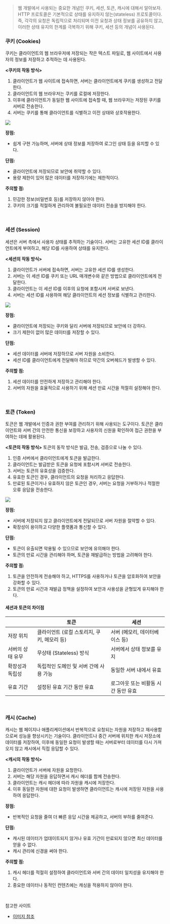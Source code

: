 > 웹 개발에서 사용되는 중요한 개념인 쿠키, 세션, 토큰, 캐시에 대해서 알아보자.
HTTP 프로토콜은 기본적으로 상태를 유지하지 않는(stateless) 프로토콜이다.
즉, 각각의 요청은 독립적으로 처리되며 이전 요청과 상태 정보를 공유하지 않고, 이러한 상태 유지의 한계를 극복하기 위해 쿠키, 세션 등의 개념이 사용된다.


### 쿠키 (Cookies)

쿠키는 클라이언트의 웹 브라우저에 저장되는 작은 텍스트 파일로, 웹 사이트에서 사용자의 정보를 저장하고 추적하는 데 사용된다.

**<쿠키의 작동 방식>**

1. 클라이언트가 웹 사이트에 접속하면, 서버는 클라이언트에게 쿠키를 생성하고 전달한다.
2. 클라이언트의 웹 브라우저는 쿠키를 로컬에 저장한다.
3. 이후에 클라이언트가 동일한 웹 사이트에 접속할 때, 웹 브라우저는 저장된 쿠키를 서버로 전송한다.
4. 서버는 쿠키를 통해 클라이언트를 식별하고 이전 상태와 상호작용한다.

![](https://velog.velcdn.com/images/nyoung215/post/9dc161cc-0162-4c26-80e0-59518d6833a2/image.png)

**장점:**
- 쉽게 구현 가능하며, 서버에 상태 정보를 저장하여 로그인 상태 등을 유지할 수 있다.

**단점:**
- 클라이언트에 저장되므로 보안에 취약할 수 있다.
- 용량 제한이 있어 많은 데이터를 저장하기에는 제한적이다.

**주의할 점:**
1. 민감한 정보(비밀번호 등)를 저장하지 않아야 한다.
2. 쿠키의 크기를 적절하게 관리하여 불필요한 데이터 전송을 방지해야 한다.
<br>

### 세션 (Session)

세션은 서버 측에서 사용자 상태를 추적하는 기술이다.
서버는 고유한 세션 ID를 클라이언트에게 부여하고, 해당 ID를 사용하여 상태를 유지한다.

**<세션의 작동 방식>**

1. 클라이언트가 서버에 접속하면, 서버는 고유한 세션 ID를 생성한다.
2. 서버는 이 세션 ID를 쿠키 또는 URL 매개변수와 같은 방법으로 클라이언트에게 전달한다.
3. 클라이언트는 이 세션 ID를 이후의 요청에 포함시켜 서버로 보낸다.
4. 서버는 세션 ID를 사용하여 해당 클라이언트의 세션 정보를 식별하고 관리한다.

![](https://velog.velcdn.com/images/nyoung215/post/aa32d944-3cc6-435c-8b94-89b699f142f2/image.png)


**장점:**
- 클라이언트에 저장되는 쿠키와 달리 서버에 저장되므로 보안에 더 강하다.
- 크기 제한이 없어 많은 데이터를 저장할 수 있다.

**단점:**
- 세션 데이터를 서버에 저장하므로 서버 자원을 소비한다.
- 세션 ID를 클라이언트에게 전달해야 하므로 약간의 오버헤드가 발생할 수 있다.

**주의할 점:**
1. 세션 데이터를 안전하게 저장하고 관리해야 한다.
2. 서버의 자원을 효율적으로 사용하기 위해 세션 만료 시간을 적절히 설정해야 한다.
<br>

### 토큰 (Token)
토큰은 웹 개발에서 인증과 권한 부여를 관리하기 위해 사용되는 도구이다.
토큰은 클라이언트와 서버 간의 안전한 통신을 보장하고 사용자의 신원을 확인하여 접근 권한을 부여하는 데에 활용된다.

**<토큰의 작동 방식>**
토큰의 동작 방식은 발급, 전송, 검증으로 나눌 수 있다.

1. 인증 서버에서 클라이언트에게 토큰을 발급한다.
2. 클라이언트는 발급받은 토큰을 요청에 포함시켜 서버로 전송한다.
3. 서버는 토큰의 유효성을 검증한다.
4. 유효한 토큰인 경우, 클라이언트의 요청을 처리하고 응답한다.
5. 만료된 토큰이거나 유효하지 않은 토큰인 경우, 서버는 요청을 거부하거나 적절한 오류 응답을 전송한다.

![](https://velog.velcdn.com/images/nyoung215/post/29c6c0e7-07c4-4870-9d6e-957e1967f501/image.png)


**장점:**
- 서버에 저장되지 않고 클라이언트에게 전달되므로 서버 자원을 절약할 수 있다.
- 확장성이 용이하고 다양한 플랫폼과 통신할 수 있다.

**단점:**
- 토큰이 유출되면 악용될 수 있으므로 보안에 유의해야 한다.
- 토큰의 만료 시간을 관리해야 하며, 토큰을 재발급하는 방법을 고려해야 한다.

**주의할 점:**
1. 토큰을 안전하게 전송해야 하고, HTTPS를 사용하거나 토큰을 암호화하여 보안을 강화할 수 있다.
2. 토큰의 만료 시간과 재발급 정책을 설정하여 보안과 사용성을 균형있게 유지해야 한다.

#### 세션과 토큰의 차이점

|       | 토큰                                      | 세션                                        |
| ----- | --------------------------------------- | ----------------------------------------- |
| 저장 위치 | 클라이언트 (로컬 스토리지, 쿠키, 메모리 등)         | 서버 (메모리, 데이터베이스 등)                     |
| 서버의 상태 유무 | 무상태 (Stateless) 방식                      | 서버에서 상태 정보를 유지                      |
| 확장성과 독립성 | 독립적인 도메인 및 서버 간에 사용 가능              | 동일한 서버 내에서 유효                      |
| 유효 기간 | 설정된 유효 기간 동안 유효                      | 로그아웃 또는 비활동 시간 동안 유효                    |
<br>

### 캐시 (Cache)
캐시는 웹 페이지나 애플리케이션에서 반복적으로 요청되는 자원을 저장하고 재사용함으로써 성능을 향상시키는 기술이다.
클라이언트나 중간 서버에 위치한 캐시 저장소에 데이터를 저장하여, 이후에 동일한 요청이 발생할 때는 서버로부터 데이터를 다시 가져오지 않고 캐시에서 직접 응답할 수 있다.

**<캐시의 작동 방식>**

1. 클라이언트가 서버에 자원을 요청한다.
2. 서버는 해당 자원을 응답하면서 캐시 헤더를 함께 전송한다.
3. 클라이언트는 캐시 헤더에 따라 자원을 캐시에 저장한다.
4. 이후 동일한 자원에 대한 요청이 발생하면 클라이언트는 캐시에 저장된 자원을 사용하여 응답한다.

**장점:**
- 반복적인 요청을 줄여 더 빠른 응답 시간을 제공하고, 서버의 부하를 줄여준다.

**단점:**
- 캐시된 데이터가 업데이트되지 않거나 유효 기간이 만료되지 않으면 최신 데이터를 얻을 수 없다.
- 캐시 관리에 신경을 써야 한다.

**주의할 점:**
1. 캐시 헤더를 적절히 설정하여 클라이언트와 서버 간의 데이터 일치성을 유지해야 한다.
2. 중요한 데이터나 동적인 컨텐츠에는 캐싱을 적용하지 않아야 한다.
<br>

참고한 사이트
* [이미지 참조](https://hongong.hanbit.co.kr/%EC%99%84%EB%B2%BD-%EC%A0%95%EB%A6%AC-%EC%BF%A0%ED%82%A4-%EC%84%B8%EC%85%98-%ED%86%A0%ED%81%B0-%EC%BA%90%EC%8B%9C-%EA%B7%B8%EB%A6%AC%EA%B3%A0-cdn/)